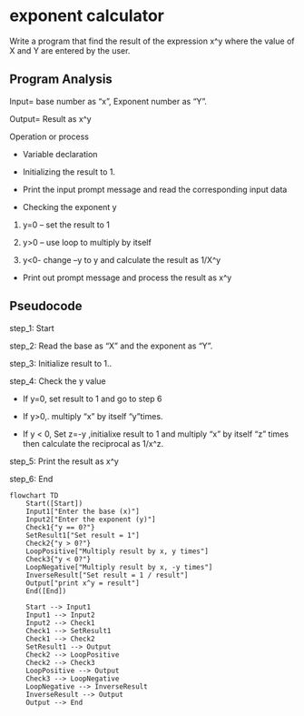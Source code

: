 
# exponent calculator

Write a program that find the result of the expression x^y where the value of X and Y are entered by the user.


## Program Analysis 

Input= base number as “x”, Exponent number as “Y”.

Output= Result as x^y

Operation or process

*	Variable declaration

*	Initializing the result to 1.

*	Print the input prompt message and read the corresponding input data

*	Checking the exponent y 

1.	y=0 – set the result to 1

2.	y>0 – use loop to multiply by itself

3.	y<0- change –y to y and calculate the result as 1/X^y

*	Print out prompt message and process the result as x^y





## Pseudocode 

step_1:  Start

step_2: Read the base as “X” and the exponent as “Y”.

step_3:  Initialize result to 1..

step_4: Check the y value

* If y=0, set result to 1 and go to step 6

* If y>0,. multiply “x” by itself “y”times.

* If y < 0, Set z=-y ,initialixe result to 1 and multiply “x” by itself “z” times then calculate the reciprocal as 1/x^z.

step_5: Print the result as  x^y  

step_6: End




```mermaid
flowchart TD
    Start([Start])
    Input1["Enter the base (x)"]
    Input2["Enter the exponent (y)"]
    Check1{"y == 0?"}
    SetResult1["Set result = 1"]
    Check2{"y > 0?"}
    LoopPositive["Multiply result by x, y times"]
    Check3{"y < 0?"}
    LoopNegative["Multiply result by x, -y times"]
    InverseResult["Set result = 1 / result"]
    Output["print x^y = result"]
    End([End])

    Start --> Input1
    Input1 --> Input2
    Input2 --> Check1
    Check1 --> SetResult1
    Check1 --> Check2
    SetResult1 --> Output
    Check2 --> LoopPositive
    Check2 --> Check3
    LoopPositive --> Output
    Check3 --> LoopNegative
    LoopNegative --> InverseResult
    InverseResult --> Output
    Output --> End
